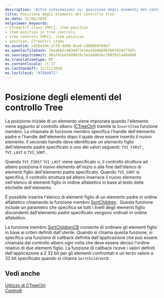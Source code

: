 ```yaml
---
description: 'Altre informazioni su: posizione degli elementi del controllo Tree'
title: Posizione degli elementi del controllo Tree
ms.date: 11/04/2016
helpviewer_keywords:
- CTreeCtrl class [MFC], item position
- item position in tree controls
- tree controls [MFC], item position
- position, CTreeCtrl items
ms.assetid: cd264344-2cf9-4d90-9ea8-c6900b6f60e7
ms.openlocfilehash: 7eeab82c48344f7e16a31b8d6962007024277dfc
ms.sourcegitcommit: d6af41e42699628c3e2e6063ec7b03931a49a098
ms.translationtype: MT
ms.contentlocale: it-IT
ms.lasthandoff: 12/11/2020
ms.locfileid: "97264071"
---
```

# <a name="tree-control-item-position"></a>Posizione degli elementi del controllo Tree

La posizione iniziale di un elemento viene impostata quando l'elemento viene aggiunto al controllo albero ([CTreeCtrl](../mfc/reference/ctreectrl-class.md)) tramite la `InsertItem` funzione membro. La chiamata di funzione membro specifica l'handle dell'elemento padre e l'handle dell'elemento dopo il quale deve essere inserito il nuovo elemento. Il secondo handle deve identificare un elemento figlio dell'elemento padre specificato o uno dei valori seguenti: `TVI_FIRST` , `TVI_LAST` o `TVI_SORT` .

Quando `TVI_FIRST` `TVI_LAST` viene specificato o, il controllo struttura ad albero posiziona il nuovo elemento all'inizio o alla fine dell'elenco di elementi figlio dell'elemento padre specificato. Quando `TVI_SORT` si specifica, il controllo struttura ad albero inserisce il nuovo elemento nell'elenco di elementi figlio in ordine alfabetico in base al testo delle etichette dell'elemento.

È possibile inserire l'elenco di elementi figlio di un elemento padre in ordine alfabetico chiamando la funzione membro [SortChildren](../mfc/reference/ctreectrl-class.md#sortchildren) . Questa funzione include un parametro che specifica se tutti i livelli degli elementi figlio discendenti dall'elemento padre specificato vengono ordinati in ordine alfabetico.

La funzione membro [SortChildrenCB](../mfc/reference/ctreectrl-class.md#sortchildrencb) consente di ordinare gli elementi figlio in base ai criteri definiti dall'utente. Quando si chiama questa funzione, si specifica una funzione di callback definita dall'applicazione che può essere chiamata dal controllo albero ogni volta che deve essere deciso l'ordine relativo di due elementi figlio. La funzione di callback riceve i valori definiti dall'applicazione a 2 32 bit per gli elementi confrontati e un terzo valore a 32 bit specificato quando si chiama `SortChildrenCB` .

## <a name="see-also"></a>Vedi anche

[Utilizzo di CTreeCtrl](../mfc/using-ctreectrl.md)<br/>
[Controlli](../mfc/controls-mfc.md)

